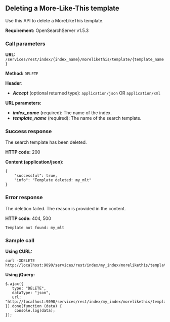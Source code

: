 ## Deleting a More-Like-This template

Use this API to delete a MoreLikeThis template.

**Requirement:** OpenSearchServer v1.5.3

### Call parameters

**URL:** ```/services/rest/index/{index_name}/morelikethis/template/{template_name}```

**Method:** ```DELETE```

**Header**:
- _**Accept**_ (optional returned type): ```application/json``` OR ```application/xml```

**URL parameters:**
- _**index_name**_ (required): The name of the index.
- _**template_name**_ (required): The name of the search template.

### Success response
The search template has been deleted.

**HTTP code:**
200

**Content (application/json):**

    {
        "successful": true,
        "info": "Template deleted: my_mlt"
    }
    

### Error response

The deletion failed. The reason is provided in the content.

**HTTP code:**
404, 500

    Template not found: my_mlt
    

### Sample call

**Using CURL:**

    curl -XDELETE http://localhost:9090/services/rest/index/my_index/morelikethis/template/my_mlt
    

**Using jQuery:**

    $.ajax({ 
       type: "DELETE",
       dataType: "json",
       url: "http://localhost:9090/services/rest/index/my_index/morelikethis/template/my_mlt
    }).done(function (data) {
        console.log(data);
    });
    
